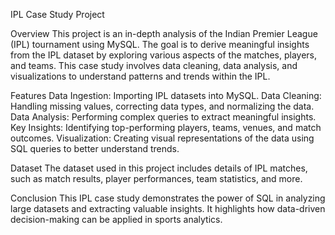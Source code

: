 IPL Case Study Project

Overview
This project is an in-depth analysis of the Indian Premier League (IPL) tournament using MySQL. 
The goal is to derive meaningful insights from the IPL dataset by exploring various aspects of the matches, 
players, and teams. This case study involves data cleaning, data analysis, and visualizations to understand patterns and trends within the IPL.

Features
Data Ingestion: Importing IPL datasets into MySQL.
Data Cleaning: Handling missing values, correcting data types, and normalizing the data.
Data Analysis: Performing complex queries to extract meaningful insights.
Key Insights: Identifying top-performing players, teams, venues, and match outcomes.
Visualization: Creating visual representations of the data using SQL queries to better understand trends.

Dataset
The dataset used in this project includes details of IPL matches, such as match results, player performances, team statistics, and more.

Conclusion
This IPL case study demonstrates the power of SQL in analyzing large datasets and extracting valuable insights. 
It highlights how data-driven decision-making can be applied in sports analytics.
